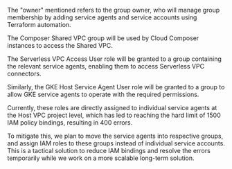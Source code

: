 The "owner" mentioned refers to the group owner, who will manage group membership by adding service agents and service accounts using Terraform automation.

The Composer Shared VPC group will be used by Cloud Composer instances to access the Shared VPC.

The Serverless VPC Access User role will be granted to a group containing the relevant service agents, enabling them to access Serverless VPC connectors.

Similarly, the GKE Host Service Agent User role will be granted to a group to allow GKE service agents to operate with the required permissions.

Currently, these roles are directly assigned to individual service agents at the Host VPC project level, which has led to reaching the hard limit of 1500 IAM policy bindings, resulting in 400 errors.

To mitigate this, we plan to move the service agents into respective groups, and assign IAM roles to these groups instead of individual service accounts. This is a tactical solution to reduce IAM bindings and resolve the errors temporarily while we work on a more scalable long-term solution.

